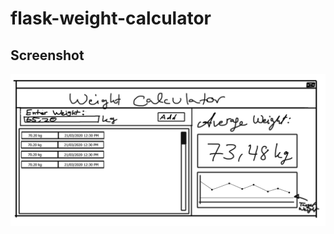 # flask-weight-calculator

## Screenshot

![image](https://github.com/Zenahr/flask-weight-calculator/blob/master/Design/MainScreen.jpg)